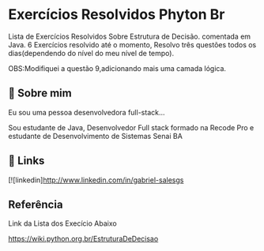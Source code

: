 
# Exercícios Resolvidos Phyton Br

Lista de Exercícios Resolvidos Sobre Estrutura de Decisão. comentada em Java.
6 Exercícios resolvido até o momento, Resolvo três questões todos os dias(dependendo do nível do meu nível de tempo).


OBS:Modifiquei a questão 9,adicionando mais uma camada lógica.

## 🚀 Sobre mim
Eu sou uma pessoa desenvolvedora full-stack...

Sou estudante de Java, Desenvolvedor Full stack formado na Recode Pro e estudante de Desenvolvimento de Sistemas Senai BA
## 🔗 Links
[![linkedin]http://www.linkedin.com/in/gabriel-salesgs

## Referência
Link da Lista dos Execício Abaixo

https://wiki.python.org.br/EstruturaDeDecisao